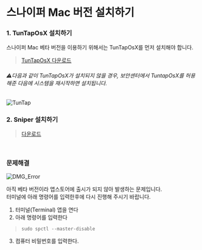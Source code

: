 # 스나이퍼 Mac 버전 설치하기

### 1. TunTapOsX 설치하기

스나이퍼 Mac 베타 버전을 이용하기 위해서는 TunTapOsX를 먼저 설치해야 합니다.

> [TunTapOsX 다운로드](https://sourceforge.net/projects/tuntaposx/files/tuntap/20150118/tuntap_20150118.tar.gz)

###### :warning:다음과 같이 TunTapOsX가 설치되지 않을 경우, 보안센터에서 TuntapOsX를 허용해준 다음에 시스템을 재시작하면 설치됩니다.
![TunTap](https://user-images.githubusercontent.com/53137855/62031804-28d29680-b223-11e9-9dab-bbdb1a95776d.png)



### 2. Sniper 설치하기

> [다운로드 ](https://github.com/sniper-internet/Sniper-desktop-release/releases/download/v0.0.34/Sniper-0.0.34.dmg)

<br>

### 문제해결

![DMG_Error](https://github.com/sniper-internet/Sniper-desktop-release/blob/master/images/DMG%20Error%201.png)

아직 베타 버전이라 앱스토어에 출시가 되지 않아 발생하는 문제입니다.<br/>
터미널에 아래 명령어를 입력한후에 다시 진행해 주시기 바랍니다.

1. 터미널(Terminal) 앱을 연다
2. 아래 명령어를 입력한다
> `sudo spctl --master-disable`
3. 컴퓨터 비밀번호를 입력한다.
